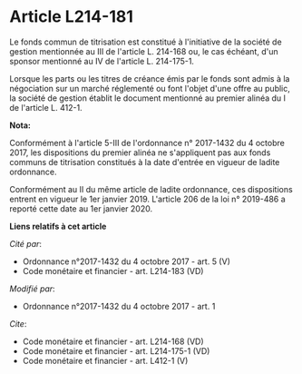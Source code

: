 # Article L214-181

Le fonds commun de titrisation est constitué à l'initiative de la société de gestion mentionnée au III de l'article L.
214-168 ou, le cas échéant, d'un sponsor mentionné au IV de l'article L. 214-175-1.

Lorsque les parts ou les titres de créance émis par le fonds sont admis à la négociation sur un marché réglementé ou font
l'objet d'une offre au public, la société de gestion établit le document mentionné au premier alinéa du I de l'article L.
412-1.

**Nota:**

Conformément à l'article 5-III de l'ordonnance n° 2017-1432 du 4 octobre 2017, les dispositions du premier alinéa ne
s'appliquent pas aux fonds communs de titrisation constitués à la date d'entrée en vigueur de ladite ordonnance.

Conformément au II du même article de ladite ordonnance, ces dispositions entrent en vigueur le 1er janvier 2019. L'article
206 de la loi n° 2019-486 a reporté cette date au 1er janvier 2020.

**Liens relatifs à cet article**

_Cité par_:

  - Ordonnance n°2017-1432 du 4 octobre 2017 - art. 5 (V)
  - Code monétaire et financier - art. L214-183 (VD)

_Modifié par_:

  - Ordonnance n°2017-1432 du 4 octobre 2017 - art. 1

_Cite_:

  - Code monétaire et financier - art. L214-168 (VD)
  - Code monétaire et financier - art. L214-175-1 (VD)
  - Code monétaire et financier - art. L412-1 (V)
